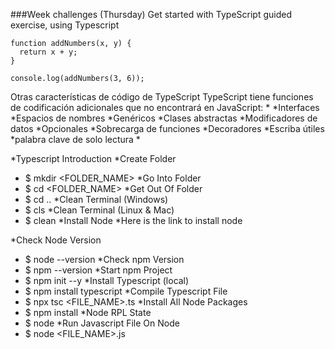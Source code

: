 
###Week challenges (Thursday)
Get started with TypeScript guided exercise, using Typescript
```assembly
function addNumbers(x, y) {
  return x + y;
}

console.log(addNumbers(3, 6));
```

Otras características de código de TypeScript
TypeScript tiene funciones de codificación adicionales que no encontrará en JavaScript:
*
*Interfaces
*Espacios de nombres
*Genéricos
*Clases abstractas
*Modificadores de datos
*Opcionales
*Sobrecarga de funciones
*Decoradores
*Escriba útiles
*palabra clave de solo lectura
*

*Typescript Introduction
*Create Folder
* $ mkdir <FOLDER_NAME>
*Go Into Folder
 * $ cd <FOLDER_NAME>
*Get Out Of Folder
*  $ cd ..
*Clean Terminal (Windows)
*  $ cls
*Clean Terminal (Linux & Mac)
 * $ clean
*Install Node
*Here is the link to install node

*Check Node Version
*  $ node --version
*Check npm Version
*  $ npm --version
*Start npm Project
*  $ npm init --y
*Install Typescript (local)
*  $ npm install typescript
*Compile Typescript File
*  $ npx tsc <FILE_NAME>.ts
*Install All Node Packages
*  $ npm install
*Node RPL State
*  $ node
*Run Javascript File On Node
*  $ node <FILE_NAME>.js
